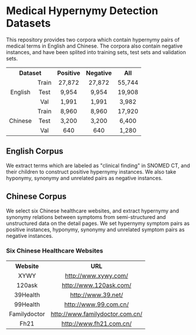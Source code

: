 # Medical Hypernymy Detection Datasets

This repository provides two corpora which contain hypernymy pairs of medical terms in English and Chinese. The corpora also contain negative instances, and have been splited into training sets, test sets and validation sets.

<table>
  <tr>
    <th  align="center" colspan="2">Dataset</th>
    <th  align="center">Positive</th>
    <th  align="center">Negative</th>
    <th  align="center">All</th>
  </tr>
  <tr>
    <td  align="center" rowspan="3">English</td>
    <td  align="center">Train</td>
    <td  align="center">27,872</td>
    <td  align="center">27,872</td>
    <td  align="center">55,744</td>
  </tr>
  <tr>
    <td  align="center">Test</td>
    <td  align="center">9,954</td>
    <td  align="center">9,954</td>
    <td  align="center">19,908</td>
  </tr>
  <tr>
    <td  align="center">Val</td>
    <td  align="center">1,991</td>
    <td  align="center">1,991</td>
    <td  align="center">3,982</td>
  </tr>
  <tr>
    <td  align="center" rowspan="3">Chinese</td>
    <td  align="center">Train</td>
    <td  align="center">8,960</td>
    <td  align="center">8,960</td>
    <td  align="center">17,920</td>
  </tr>
  <tr>
    <td  align="center">Test</td>
    <td  align="center">3,200</td>
    <td  align="center">3,200</td>
    <td  align="center">6,400</td>
  </tr>
  <tr>
    <td  align="center">Val</td>
    <td  align="center">640</td>
    <td  align="center">640</td>
    <td  align="center">1,280</td>
  </tr>
</table>

## English Corpus
We extract terms which are labeled as "clinical finding" in SNOMED CT, and their children to construct positive hypernymy instances. We also take hyponymy, synonymy and unrelated pairs as negative instances. 

## Chinese Corpus
We select six Chinese healthcare websites, and extract hypernymy and synonymy relations between symptoms from semi-structured and unstructured data on the detail pages. We set hypernymy symptom pairs as positive instances, hyponymy, synonymy and unrelated symptom pairs as negative instances.

### Six Chinese Healthcare Websites
<table>
  <tr>
    <th  align="center">Website</th>
    <th  align="center">URL</th>
  </tr>
  <tr>
    <td  align="center">XYWY</td>
    <td  align="center"><a href="http://www.xywy.com/">http://www.xywy.com/</a></td>
  </tr>
  <tr>
    <td  align="center">120ask</td>
    <td  align="center"><a href="http://www.120ask.com/">http://www.120ask.com/</a></td>
  </tr>
  <tr>
    <td  align="center">39Health<br></td>
    <td  align="center"><a href="http://www.39.net/">http://www.39.net/</a></td>
  </tr>
  <tr>
    <td  align="center">99Health</td>
    <td  align="center"><a href="http://www.99.com.cn/">http://www.99.com.cn/</a></td>
  </tr>
  <tr>
    <td  align="center">Familydoctor</td>
    <td  align="center"><a href="http://www.familydoctor.com.cn/">http://www.familydoctor.com.cn/</a></td>
  </tr>
  <tr>
    <td  align="center">Fh21</td>
    <td  align="center"><a href="http://www.fh21.com.cn/">http://www.fh21.com.cn/</a></td>
  </tr>
</table>
